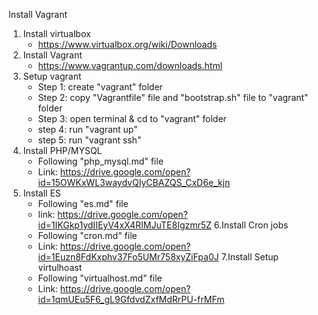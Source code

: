 Install Vagrant 

1. Install virtualbox
    - https://www.virtualbox.org/wiki/Downloads
2. Install Vagrant
    - https://www.vagrantup.com/downloads.html
3. Setup vagrant
    - Step 1: create "vagrant" folder
    - Step 2: copy "Vagrantfile" file and "bootstrap.sh" file to "vagrant" folder
    - Step 3: open terminal  & cd to "vagrant" folder
    - step 4: run "vagrant up"
    - step 5: run "vagrant ssh"
4. Install PHP/MYSQL
    - Following "php_mysql.md" file
    - Link: https://drive.google.com/open?id=15OWKxWL3waydvQIyCBAZQS_CxD6e_kjn
5. Install ES
    - Following "es.md" file
    - link: https://drive.google.com/open?id=1IKGkp1ydIIEyV4xX4RIMJuTE8Igzmr5Z
6.Install Cron jobs
     - Following "cron.md" file
     - Link: https://drive.google.com/open?id=1Euzn8FdKxphv37Fo5UMr758xyZiFpa0J
7.Install Setup virtulhoast
     - Following "virtualhost.md" file
     - Link: https://drive.google.com/open?id=1qmUEu5F6_gL9GfdvdZxfMdRrPU-frMFm
    
